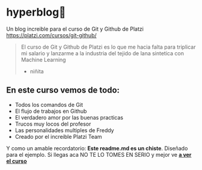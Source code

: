 # hyperblog💚
Un blog increible para el curso de Git y Github de Platzi https://platzi.com/cursos/git-github/
> El curso de Git y Github de Platzi es lo que me hacia falta para triplicar mi salario y lanzarme a la industria del tejido de lana sintetica con Machine Learning
>- niñita

## En este curso vemos de todo:
* Todos los comandos de Git
* El flujo de trabajos en Github
* El verdadero amor por las buenas practicas 
* Trucos muy locos del profesor
* Las personalidades multiples de Freddy
* Creado por el increible Platzi Team

Y como un amable recordatorio: **Este readme.md es un chiste**. Diseñado para el ejemplo. Si llegas aca NO TE LO TOMES EN SERIO y mejor ve [**a ver el curso**](https://platzi.com/cursos/git-github/ "a ver el curso")